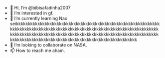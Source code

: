 - 👋 Hi, I’m @bibisafadinha2007
- 👀 I’m interested in gf.
- 🌱 I’m currently learning Nao seikkkkkkkkkkkkkkkkkkkkkkkkkkkkkkkkkkkkkkkkkkkkkkkkkkkkkkkkkkkkkkkkkkkkkkkkkkkkkkkkkkkkkkkkkkkkkkkkkkkkkkkkkkkkkkkkkkkkkkkkkkkkkkkkkkkkkkkkkkkkkkkkkkkkkkkkkkkkkkkkkkkkkkkkkkkkkkkkkkkkkkkkkkkkkkkkkkkkkkkkkkkkkkkkkkkkkkkkkkkkkkkkkkkkkkkkkkkkk
- 💞️ I’m looking to collaborate on NASA.
- 📫 How to reach me aham.

<!---
bibisafadinha2007/bibisafadinha2007 is a ✨ special ✨ repository because its `README.md` (this file) appears on your GitHub profile.
You can click the Preview link to take a look at your changes.
--->
